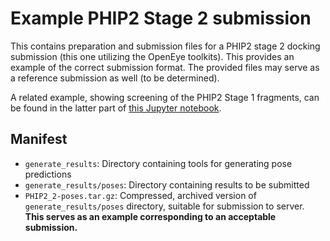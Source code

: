 # Example PHIP2 Stage 2 submission

This contains preparation and submission files for a PHIP2 stage 2 docking submission (this one utilizing the OpenEye toolkits). This provides an example of the correct submission format. The provided files may serve as a reference submission as well (to be determined).

A related example, showing screening of the PHIP2 Stage 1 fragments, can be found in the latter part of [this Jupyter notebook](https://github.com/MobleyLab/drug-computing/blob/master/uci-pharmsci/lectures/docking_scoring_pose/OEDocking.ipynb).

## Manifest

- `generate_results`: Directory containing tools for generating pose predictions
- `generate_results/poses`: Directory containing results to be submitted
- `PHIP2_2-poses.tar.gz`: Compressed, archived version of `generate_results/poses` directory, suitable for submission to server. **This serves as an example corresponding to an acceptable submission.**
